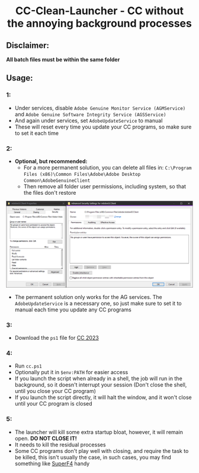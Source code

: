 <h1 align="center">CC-Clean-Launcher - CC without the annoying background processes</h1>

## **Disclaimer:**
**All batch files must be within the same folder**

## Usage:

### 1:
- Under services, disable `Adobe Genuine Monitor Service (AGMService)` and `Adobe Genuine Software Integrity Service (AGSService)`
- And again under services, set `AdobeUpdateService` to manual
- These will reset every time you update your CC programs, so make sure to set it each time

### 2:
- **Optional, but recommended:**
  * For a more permanent solution, you can delete all files in: `C:\Program Files (x86)\Common Files\Adobe\Adobe Desktop Common\AdobeGenuineClient`
  * Then remove all folder user permissions, including system, so that the files don't restore
<p align="center">
  <img src="Screenshots/Permissions.png" />
</p>

  * The permanent solution only works for the AG services. The `AdobeUpdateService` is a necessary one, so just make sure to set it to manual each time you update any CC programs

### 3:

- Download the `ps1` file for [CC 2023](https://github.com/brian6932/CC-Clean-Launcher/archive/refs/heads/2023.zip)

### 4:

- Run `cc.ps1`
- Optionally put it in `$env:PATH` for easier access
- If you launch the script when already in a shell, the job will run in the background, so it doesn't interrupt your session (Don't close the shell, until you close your CC program)
- If you launch the script directly, it will halt the window, and it won't close until your CC program is closed

### 5:
- The launcher will kill some extra startup bloat, however, it will remain open. **DO NOT CLOSE IT!**
- It needs to kill the residual processes
- Some CC programs don't play well with closing, and require the task to be killed, this isn't usually the case, in such cases, you may find something like [SuperF4](https://stefansundin.github.io/superf4/) handy
